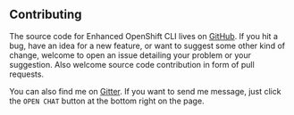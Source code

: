 ## Contributing

The source code for Enhanced OpenShift CLI lives on [GitHub](https://github.com/morningspace/oc). If you hit a bug, have an idea for a new feature, or want to suggest some other kind of change, welcome to open an issue detailing your problem or your suggestion. Also welcome source code contribution in form of pull requests.

You can also find me on [Gitter](https://gitter.im/morningspace/community). If you want to send me message, just click the `OPEN CHAT` button at the bottom right on the page.
